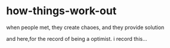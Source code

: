 # how-things-work-out
when people met, they create chaoes, and they provide solution

and here,for the record of being a optimist. i record this...
